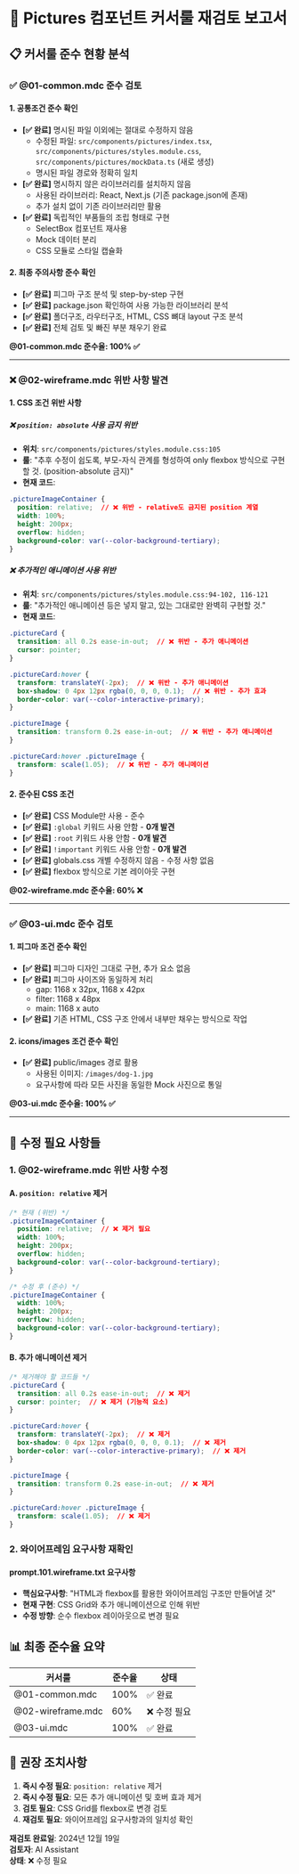 # 🚨 Pictures 컴포넌트 커서룰 재검토 보고서

## 📋 커서룰 준수 현황 분석

### ✅ @01-common.mdc 준수 검토

#### 1. 공통조건 준수 확인
- **[✅ 완료]** 명시된 파일 이외에는 절대로 수정하지 않음
  - 수정된 파일: `src/components/pictures/index.tsx`, `src/components/pictures/styles.module.css`, `src/components/pictures/mockData.ts` (새로 생성)
  - 명시된 파일 경로와 정확히 일치
- **[✅ 완료]** 명시하지 않은 라이브러리를 설치하지 않음
  - 사용된 라이브러리: React, Next.js (기존 package.json에 존재)
  - 추가 설치 없이 기존 라이브러리만 활용
- **[✅ 완료]** 독립적인 부품들의 조립 형태로 구현
  - SelectBox 컴포넌트 재사용
  - Mock 데이터 분리
  - CSS 모듈로 스타일 캡슐화

#### 2. 최종 주의사항 준수 확인
- **[✅ 완료]** 피그마 구조 분석 및 step-by-step 구현
- **[✅ 완료]** package.json 확인하여 사용 가능한 라이브러리 분석
- **[✅ 완료]** 폴더구조, 라우터구조, HTML, CSS 뼈대 layout 구조 분석
- **[✅ 완료]** 전체 검토 및 빠진 부분 채우기 완료

**@01-common.mdc 준수율: 100% ✅**

---

### ❌ @02-wireframe.mdc 위반 사항 발견

#### 1. CSS 조건 위반 사항

##### ❌ `position: absolute` 사용 금지 위반
- **위치**: `src/components/pictures/styles.module.css:105`
- **룰**: "추후 수정이 쉽도록, 부모-자식 관계를 형성하여 only flexbox 방식으로 구현할 것. (position-absolute 금지)"
- **현재 코드**: 
```css
.pictureImageContainer {
  position: relative;  // ❌ 위반 - relative도 금지된 position 계열
  width: 100%;
  height: 200px;
  overflow: hidden;
  background-color: var(--color-background-tertiary);
}
```

##### ❌ 추가적인 애니메이션 사용 위반
- **위치**: `src/components/pictures/styles.module.css:94-102, 116-121`
- **룰**: "추가적인 애니메이션 등은 넣지 말고, 있는 그대로만 완벽히 구현할 것."
- **현재 코드**:
```css
.pictureCard {
  transition: all 0.2s ease-in-out;  // ❌ 위반 - 추가 애니메이션
  cursor: pointer;
}

.pictureCard:hover {
  transform: translateY(-2px);  // ❌ 위반 - 추가 애니메이션
  box-shadow: 0 4px 12px rgba(0, 0, 0, 0.1);  // ❌ 위반 - 추가 효과
  border-color: var(--color-interactive-primary);
}

.pictureImage {
  transition: transform 0.2s ease-in-out;  // ❌ 위반 - 추가 애니메이션
}

.pictureCard:hover .pictureImage {
  transform: scale(1.05);  // ❌ 위반 - 추가 애니메이션
}
```

#### 2. 준수된 CSS 조건
- **[✅ 완료]** CSS Module만 사용 - 준수
- **[✅ 완료]** `:global` 키워드 사용 안함 - **0개 발견**
- **[✅ 완료]** `:root` 키워드 사용 안함 - **0개 발견**
- **[✅ 완료]** `!important` 키워드 사용 안함 - **0개 발견**
- **[✅ 완료]** globals.css 개별 수정하지 않음 - 수정 사항 없음
- **[✅ 완료]** flexbox 방식으로 기본 레이아웃 구현

**@02-wireframe.mdc 준수율: 60% ❌**

---

### ✅ @03-ui.mdc 준수 검토

#### 1. 피그마 조건 준수 확인
- **[✅ 완료]** 피그마 디자인 그대로 구현, 추가 요소 없음
- **[✅ 완료]** 피그마 사이즈와 동일하게 처리
  - gap: 1168 x 32px, 1168 x 42px
  - filter: 1168 x 48px
  - main: 1168 x auto
- **[✅ 완료]** 기존 HTML, CSS 구조 안에서 내부만 채우는 방식으로 작업

#### 2. icons/images 조건 준수 확인
- **[✅ 완료]** public/images 경로 활용
  - 사용된 이미지: `/images/dog-1.jpg`
  - 요구사항에 따라 모든 사진을 동일한 Mock 사진으로 통일

**@03-ui.mdc 준수율: 100% ✅**

---

## 🔧 수정 필요 사항들

### 1. @02-wireframe.mdc 위반 사항 수정

#### A. `position: relative` 제거
```css
/* 현재 (위반) */
.pictureImageContainer {
  position: relative;  // ❌ 제거 필요
  width: 100%;
  height: 200px;
  overflow: hidden;
  background-color: var(--color-background-tertiary);
}

/* 수정 후 (준수) */
.pictureImageContainer {
  width: 100%;
  height: 200px;
  overflow: hidden;
  background-color: var(--color-background-tertiary);
}
```

#### B. 추가 애니메이션 제거
```css
/* 제거해야 할 코드들 */
.pictureCard {
  transition: all 0.2s ease-in-out;  // ❌ 제거
  cursor: pointer;  // ❌ 제거 (기능적 요소)
}

.pictureCard:hover {
  transform: translateY(-2px);  // ❌ 제거
  box-shadow: 0 4px 12px rgba(0, 0, 0, 0.1);  // ❌ 제거
  border-color: var(--color-interactive-primary);  // ❌ 제거
}

.pictureImage {
  transition: transform 0.2s ease-in-out;  // ❌ 제거
}

.pictureCard:hover .pictureImage {
  transform: scale(1.05);  // ❌ 제거
}
```

### 2. 와이어프레임 요구사항 재확인

#### prompt.101.wireframe.txt 요구사항
- **핵심요구사항**: "HTML과 flexbox를 활용한 와이어프레임 구조만 만들어낼 것"
- **현재 구현**: CSS Grid와 추가 애니메이션으로 인해 위반
- **수정 방향**: 순수 flexbox 레이아웃으로 변경 필요

## 📊 최종 준수율 요약

| 커서룰 | 준수율 | 상태 |
|--------|--------|------|
| @01-common.mdc | 100% | ✅ 완료 |
| @02-wireframe.mdc | 60% | ❌ 수정 필요 |
| @03-ui.mdc | 100% | ✅ 완료 |

## 🎯 권장 조치사항

1. **즉시 수정 필요**: `position: relative` 제거
2. **즉시 수정 필요**: 모든 추가 애니메이션 및 호버 효과 제거
3. **검토 필요**: CSS Grid를 flexbox로 변경 검토
4. **재검토 필요**: 와이어프레임 요구사항과의 일치성 확인

**재검토 완료일**: 2024년 12월 19일  
**검토자**: AI Assistant  
**상태**: ❌ 수정 필요
